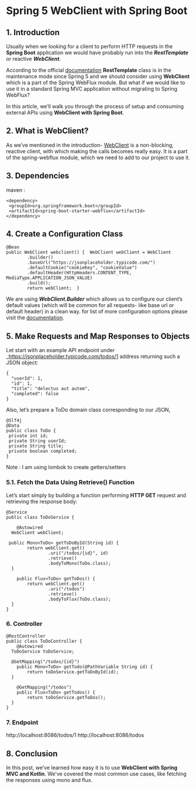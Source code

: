 
# Spring 5 WebClient with Spring Boot

## 1. Introduction

Usually when we looking for a client to perform HTTP requests in the **Spring Boot**  application we would have probably run into the  _**RestTemplate**_  or reactive  _**WebClient**_.

According to the official  [documentation](https://docs.spring.io/spring-framework/docs/current/javadoc-api/org/springframework/web/client/RestTemplate.html) **RestTemplate**  class is in the maintenance mode since Spring 5 and we should consider using  **WebClient**  which is a part of the Spring WebFlux module. But what if we would like to use it in a standard Spring MVC application without migrating to Spring WebFlux?

In this article, we’ll walk you through the process of setup and consuming external APIs using  **WebClient with Spring Boot**.

## 2. What is WebClient?

As we’ve mentioned in the introduction-  [WebClient](https://docs.spring.io/spring/docs/current/javadoc-api/org/springframework/web/reactive/function/client/WebClient.html)  is a non-blocking, reactive client, with which making the calls becomes really easy. It is a part of the spring-webflux module, which we need to add to our project to use it.
## 3. Dependencies
maven :

    <dependency>  
     <groupId>org.springframework.boot</groupId>  
     <artifactId>spring-boot-starter-webflux</artifactId>  
    </dependency>

## 4. Create a Configuration Class

     

  
    @Bean 
    public WebClient webclient() {  WebClient webClient = WebClient  
            .builder()  
            .baseUrl("https://jsonplaceholder.typicode.com/")  
            .defaultCookie("cookieKey", "cookieValue")  
            .defaultHeader(HttpHeaders.CONTENT_TYPE, MediaType.APPLICATION_JSON_VALUE)
            .build();
            return webClient;  }

We are using _**WebClient.Builder**_ which allows us to configure our client’s default values (which will be common for all requests- like base url or default header) in a clean way. for list of more configuration options please visit the [documentation](https://docs.spring.io/spring-framework/docs/current/javadoc-api/org/springframework/web/reactive/function/client/WebClient.Builder.html). 

## 5. Make Requests and Map Responses to Objects

Let start with an example API endpoint under  _https://jsonplaceholder.typicode.com/todos/1  address returning such a JSON object:

    {
      "userId": 1,
      "id": 1,
      "title": "delectus aut autem",
      "completed": false
    }
Also, let’s prepare a  ToDo domain class corresponding to our JSON,

    @Slf4j  
    @Data  
    public class ToDo {  
     private int id;  
     private String userId;  
     private String title;  
     private boolean completed;  
    }
Note : I am using lombok to create getters/setters
### 5.1. Fetch the Data Using Retrieve() Function

Let’s start simply by building a function performing  **HTTP GET**  request and retrieving the response body:

    @Service  
    public class ToDoService {  
      
        @Autowired  
      WebClient webClient;  
      
     public Mono<ToDo> getToDoById(String id) {  
            return webClient.get()  
                    .uri("/todos/{id}", id)  
                    .retrieve()  
                    .bodyToMono(ToDo.class);  
      }  
      
        public Flux<ToDo> getToDos() {  
            return webClient.get()  
                    .uri("/todos")  
                    .retrieve()  
                    .bodyToFlux(ToDo.class);  
      }  
    }


### 6. Controller

    @RestController  
    public class ToDoController {  
        @Autowired  
      ToDoService toDoService;  
      
      @GetMapping("/todos/{id}")  
        public Mono<ToDo> getTodo(@PathVariable String id) {  
            return toDoService.getToDoById(id);  
      }  
      
        @GetMapping("/todos")  
        public Flux<ToDo> getTodos() {  
            return toDoService.getToDos();  
      }  
    }

### 7. Endpoint
http://localhost:8086/todos/1
http://localhost:8086/todos

## 8. Conclusion

In this post, we’ve learned how easy it is to use  **WebClient with Spring MVC and Kotlin**. We’ve covered the most common use cases, like fetching the responses using mono and flux.

